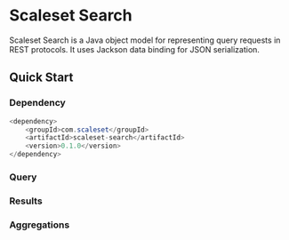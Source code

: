 Scaleset Search
==============

Scaleset Search is a Java object model for representing query requests in REST protocols.  It uses Jackson data binding
for JSON serialization.

Quick Start
-----------

### Dependency

```java
<dependency>
    <groupId>com.scaleset</groupId>
    <artifactId>scaleset-search</artifactId>
    <version>0.1.0</version>
</dependency>
```

### Query


### Results


### Aggregations
